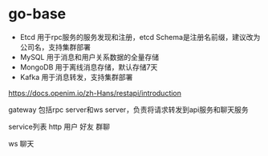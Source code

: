 # go-base

* Etcd 用于rpc服务的服务发现和注册，etcd Schema是注册名前缀，建议改为公司名，支持集群部署
* MySQL 用于消息和用户关系数据的全量存储
* MongoDB 用于离线消息存储，默认存储7天
* Kafka 用于消息转发，支持集群部署

https://docs.openim.io/zh-Hans/restapi/introduction

gateway
包括rpc server和ws server，负责将请求转发到api服务和聊天服务

service列表
http
用户
好友
群聊

ws
聊天